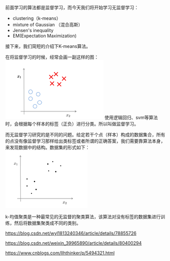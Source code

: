 前面学习的算法都是监督学习，而今天我们将开始学习无监督学习：
- clustering（k-means）
- mixture  of Gaussian （混合高斯）
- Jensen's inequality
- EM(Expectation Maximization)

接下来，我们简短的介绍下K-means算法。

在将监督学习的时候，经常会画一副这样的图：
![](https://raw.githubusercontent.com/fray-hao/images/master/20190401120800.png)
使用逻辑回归、svm等算法时，会根据每个样本的标签（正负）进行分类。所以叫做监督学习。

而无监督学习研究的是不同的问题。给定若干个点（样本）构成的数据集合，所有的点没有像监督学习那样给出类标签或者所谓的正确答案，我们需要靠算法本身，来发现数据中的结构。数据集的形式如下：
![](https://raw.githubusercontent.com/fray-hao/images/master/20190401121317.png)

k-均值聚类是一种最常见的无监督的聚类算法，该算法对没有标签的数据集进行训练，然后将数据集聚类成不同的类别。 

https://blog.csdn.net/wyl1813240346/article/details/78855726

https://blog.csdn.net/weixin_39965890/article/details/80400294

https://www.cnblogs.com/llhthinker/p/5494321.html